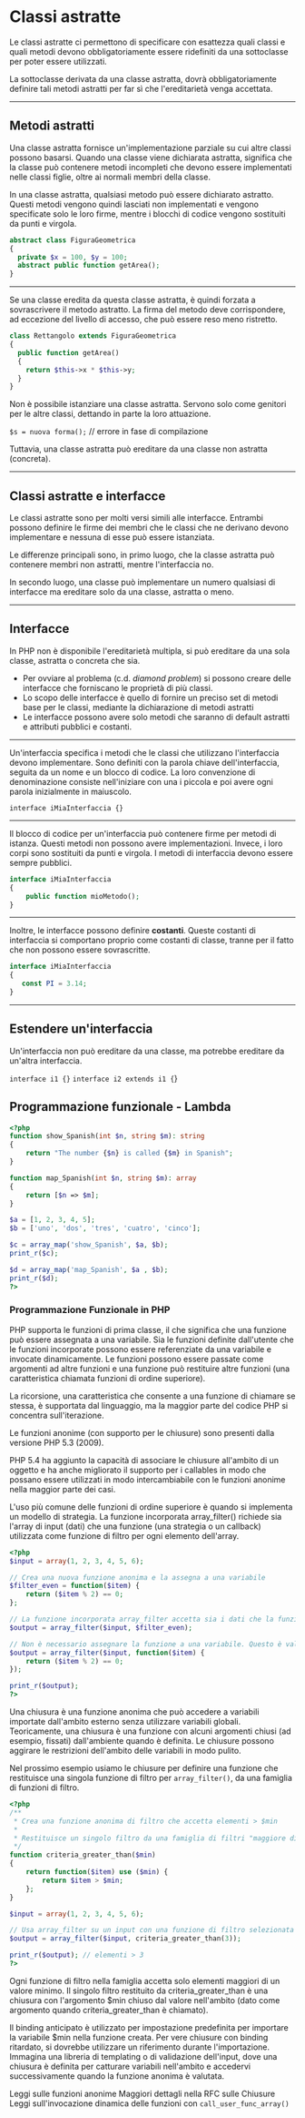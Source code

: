 # Classi astratte

Le classi astratte ci permettono
di specificare con esattezza quali classi e quali metodi devono
obbligatoriamente essere ridefiniti da una sottoclasse per
poter essere utilizzati.

La sottoclasse derivata da una classe astratta, dovrà
obbligatoriamente definire tali metodi astratti 
per far sì che l'ereditarietà venga accettata.

---

## Metodi astratti

Una classe astratta fornisce un'implementazione parziale su cui altre classi possono basarsi. Quando una classe viene dichiarata astratta, significa che la classe può contenere metodi incompleti che devono essere implementati nelle classi figlie, oltre ai normali membri della classe.

In una classe astratta, qualsiasi metodo può essere dichiarato astratto. Questi metodi vengono quindi lasciati non implementati e vengono specificate solo le loro firme, mentre i blocchi di codice vengono sostituiti da punti e virgola.

```php
abstract class FiguraGeometrica
{
  private $x = 100, $y = 100;
  abstract public function getArea();
}
```
  
---

Se una classe eredita da questa classe astratta, è quindi forzata a sovrascrivere il metodo astratto. La firma del metodo deve corrispondere, ad eccezione del livello di accesso, che può essere reso meno ristretto.

```php
class Rettangolo extends FiguraGeometrica
{
  public function getArea()
  {
    return $this->x * $this->y;
  }
}
```


Non è possibile istanziare una classe astratta. Servono solo come genitori per le altre classi, dettando in parte la loro attuazione.

`$s = nuova forma();` // errore in fase di compilazione

Tuttavia, una classe astratta può ereditare da una classe non astratta (concreta).

---

## Classi astratte e interfacce

Le classi astratte sono per molti versi simili alle interfacce. Entrambi possono definire le firme dei membri che le classi che ne derivano devono implementare e nessuna di esse può essere istanziata. 

Le differenze principali sono, in primo luogo, che la classe astratta può contenere membri non astratti, mentre l'interfaccia no. 

In secondo luogo, una classe può implementare un numero qualsiasi di interfacce ma ereditare solo da una classe, astratta o meno.

---

## Interfacce

In PHP non è disponibile l'ereditarietà multipla, si può ereditare da una sola classe, astratta o concreta che sia.

* Per ovviare al problema (c.d. *diamond problem*) si possono creare delle interfacce che forniscano le proprietà di più classi.
* Lo scopo delle interfacce è quello di fornire un preciso set di metodi 
base per le classi, mediante la dichiarazione di metodi astratti
* Le interfacce possono avere solo metodi che saranno di default 
astratti e attributi pubblici e costanti.

---

Un'interfaccia specifica i metodi che le classi che utilizzano l'interfaccia devono implementare. Sono definiti con la parola chiave dell'interfaccia, seguita da un nome e un blocco di codice. La loro convenzione di denominazione consiste nell'iniziare con una i piccola e poi avere ogni parola inizialmente in maiuscolo.

`interface iMiaInterfaccia {}`

---

Il blocco di codice per un'interfaccia può contenere firme per metodi di istanza. Questi metodi non possono avere implementazioni. Invece, i loro corpi sono sostituiti da punti e virgola. I metodi di interfaccia devono essere sempre pubblici.

```php
interface iMiaInterfaccia
{
    public function mioMetodo();
}
```

---

Inoltre, le interfacce possono definire **costanti**. Queste costanti di interfaccia si comportano proprio come costanti di classe, tranne per il fatto che non possono essere sovrascritte.

```php
interface iMiaInterfaccia
{
   const PI = 3.14;
}
```

---

## Estendere un'interfaccia

Un'interfaccia non può ereditare da una classe, ma potrebbe ereditare da un'altra interfaccia.

`interface i1 {}`
`interface i2 extends i1 {`}

## Programmazione funzionale - Lambda

```php
<?php
function show_Spanish(int $n, string $m): string
{
    return "The number {$n} is called {$m} in Spanish";
}

function map_Spanish(int $n, string $m): array
{
    return [$n => $m];
}

$a = [1, 2, 3, 4, 5];
$b = ['uno', 'dos', 'tres', 'cuatro', 'cinco'];

$c = array_map('show_Spanish', $a, $b);
print_r($c);

$d = array_map('map_Spanish', $a , $b);
print_r($d);
?>
```

### Programmazione Funzionale in PHP

PHP supporta le funzioni di prima classe, il che significa che una funzione può essere assegnata a una variabile. Sia le funzioni definite dall'utente che le funzioni incorporate possono essere referenziate da una variabile e invocate dinamicamente. Le funzioni possono essere passate come argomenti ad altre funzioni e una funzione può restituire altre funzioni (una caratteristica chiamata funzioni di ordine superiore).

La ricorsione, una caratteristica che consente a una funzione di chiamare se stessa, è supportata dal linguaggio, ma la maggior parte del codice PHP si concentra sull'iterazione.

Le funzioni anonime (con supporto per le chiusure) sono presenti dalla versione PHP 5.3 (2009).

PHP 5.4 ha aggiunto la capacità di associare le chiusure all'ambito di un oggetto e ha anche migliorato il supporto per i callables in modo che possano essere utilizzati in modo intercambiabile con le funzioni anonime nella maggior parte dei casi.

L'uso più comune delle funzioni di ordine superiore è quando si implementa un modello di strategia. La funzione incorporata array_filter() richiede sia l'array di input (dati) che una funzione (una strategia o un callback) utilizzata come funzione di filtro per ogni elemento dell'array.

```php
<?php
$input = array(1, 2, 3, 4, 5, 6);

// Crea una nuova funzione anonima e la assegna a una variabile
$filter_even = function($item) {
    return ($item % 2) == 0;
};

// La funzione incorporata array_filter accetta sia i dati che la funzione
$output = array_filter($input, $filter_even);

// Non è necessario assegnare la funzione a una variabile. Questo è valido anche:
$output = array_filter($input, function($item) {
    return ($item % 2) == 0;
});

print_r($output);
?>
```

Una chiusura è una funzione anonima che può accedere a variabili importate dall'ambito esterno senza utilizzare variabili globali. Teoricamente, una chiusura è una funzione con alcuni argomenti chiusi (ad esempio, fissati) dall'ambiente quando è definita. Le chiusure possono aggirare le restrizioni dell'ambito delle variabili in modo pulito.

Nel prossimo esempio usiamo le chiusure per definire una funzione che restituisce una singola funzione di filtro per `array_filter()`, da una famiglia di funzioni di filtro.

```php
<?php
/**
 * Crea una funzione anonima di filtro che accetta elementi > $min
 *
 * Restituisce un singolo filtro da una famiglia di filtri "maggiore di n"
 */
function criteria_greater_than($min)
{
    return function($item) use ($min) {
        return $item > $min;
    };
}

$input = array(1, 2, 3, 4, 5, 6);

// Usa array_filter su un input con una funzione di filtro selezionata
$output = array_filter($input, criteria_greater_than(3));

print_r($output); // elementi > 3
?>
```

Ogni funzione di filtro nella famiglia accetta solo elementi maggiori di un valore minimo. Il singolo filtro restituito da criteria_greater_than è una chiusura con l'argomento $min chiuso dal valore nell'ambito (dato come argomento quando criteria_greater_than è chiamato).

Il binding anticipato è utilizzato per impostazione predefinita per importare la variabile $min nella funzione creata. Per vere chiusure con binding ritardato, si dovrebbe utilizzare un riferimento durante l'importazione. Immagina una libreria di templating o di validazione dell'input, dove una chiusura è definita per catturare variabili nell'ambito e accedervi successivamente quando la funzione anonima è valutata.

Leggi sulle funzioni anonime
Maggiori dettagli nella RFC sulle Chiusure
Leggi sull'invocazione dinamica delle funzioni con `call_user_func_array()`
